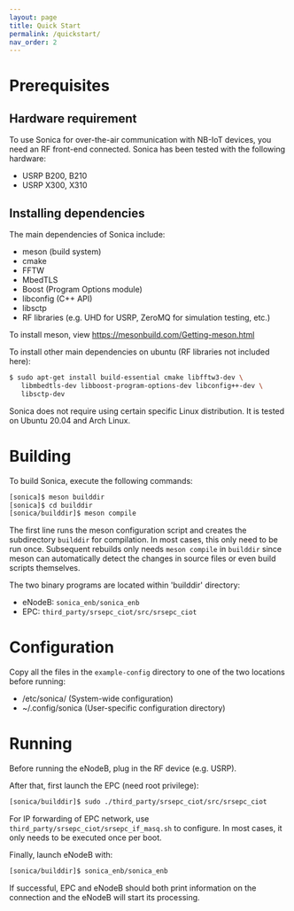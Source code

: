 ```yaml
---
layout: page
title: Quick Start
permalink: /quickstart/
nav_order: 2
---
```

# Prerequisites

## Hardware requirement

To use Sonica for over-the-air communication with NB-IoT devices,
you need an RF front-end connected. Sonica has been tested with the
following hardware:

* USRP B200, B210
* USRP X300, X310

## Installing dependencies

The main dependencies of Sonica include:
* meson (build system)
* cmake
* FFTW
* MbedTLS
* Boost (Program Options module)
* libconfig (C++ API)
* libsctp
* RF libraries (e.g. UHD for USRP, ZeroMQ for simulation testing, etc.)

To install meson, view <https://mesonbuild.com/Getting-meson.html>

To install other main dependencies on ubuntu (RF libraries not included here):

```sh
$ sudo apt-get install build-essential cmake libfftw3-dev \
   libmbedtls-dev libboost-program-options-dev libconfig++-dev \
   libsctp-dev
```

Sonica does not require using certain specific Linux distribution.
It is tested on Ubuntu 20.04 and Arch Linux.

Building
========
To build Sonica, execute the following commands:

```sh
[sonica]$ meson builddir
[sonica]$ cd builddir
[sonica/builddir]$ meson compile
```

The first line runs the meson configuration script and creates the
subdirectory `builddir` for compilation. In most cases, this only need to
be run once. Subsequent rebuilds only needs `meson compile` in `builddir`
since meson can automatically detect the changes in source files or even
build scripts themselves.

The two binary programs are located within 'builddir' directory:
* eNodeB: `sonica_enb/sonica_enb`
* EPC: `third_party/srsepc_ciot/src/srsepc_ciot`

Configuration
=============
Copy all the files in the `example-config` directory to one of the two locations before running:
* /etc/sonica/ (System-wide configuration)
* ~/.config/sonica (User-specific configuration directory)

Running
=======
Before running the eNodeB, plug in the RF device (e.g. USRP).

After that, first launch the EPC (need root privilege):


```sh
[sonica/builddir]$ sudo ./third_party/srsepc_ciot/src/srsepc_ciot
```

For IP forwarding of EPC network, use `third_party/srsepc_ciot/srsepc_if_masq.sh`
to configure. In most cases, it only needs to be executed once per boot.

Finally, launch eNodeB with:

```sh
[sonica/builddir]$ sonica_enb/sonica_enb
```

If successful, EPC and eNodeB should both print information on the connection
and the eNodeB will start its processing.
